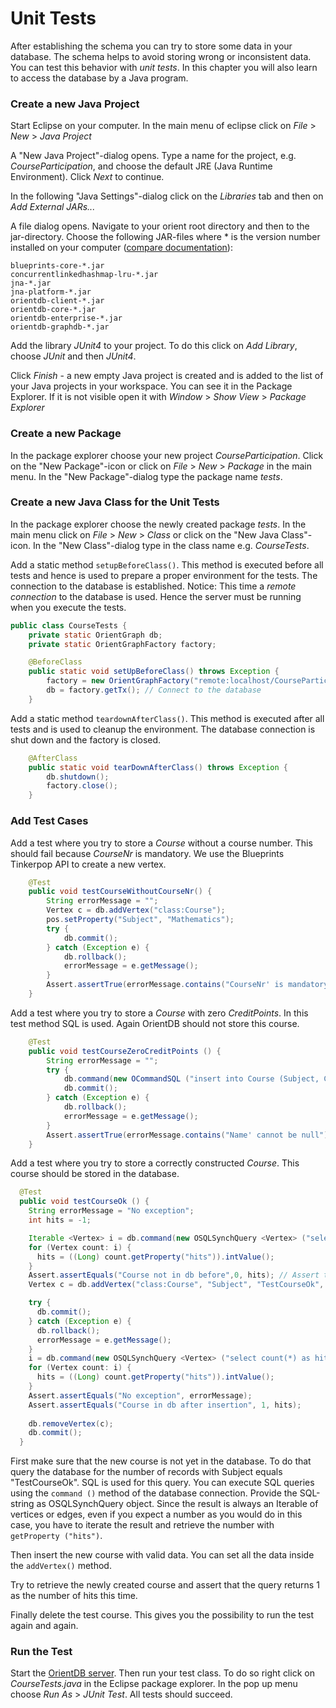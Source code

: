 # Unit Tests
After establishing the schema you can try to store some data in your database. The schema helps to avoid storing wrong or inconsistent data. You can test this behavior with *unit tests*. In this chapter you will also learn to access the database by a Java program.

### Create a new Java Project

Start Eclipse on your computer. In the main menu of eclipse click on *File* > *New* > *Java Project*

A "New Java Project"-dialog opens. Type a name for the project, e.g. *CourseParticipation*, and choose the default JRE (Java Runtime Environment). Click *Next* to continue.

In the following "Java Settings"-dialog click on the *Libraries* tab and then on *Add External JARs...*

A file dialog opens. Navigate to your orient root directory and then to the jar-directory. Choose the following JAR-files where * is the version number installed on your computer ([compare documentation](http://orientdb.com/docs/last/Graph-Database-Tinkerpop.html)):
```
blueprints-core-*.jar
concurrentlinkedhashmap-lru-*.jar
jna-*.jar
jna-platform-*.jar
orientdb-client-*.jar
orientdb-core-*.jar
orientdb-enterprise-*.jar
orientdb-graphdb-*.jar
```
Add the library *JUnit4* to your project. To do this click on *Add Library*, choose *JUnit* and then *JUnit4*.

Click *Finish* - a new empty Java project is created and is added to the list of your Java projects in your workspace. You can see it in the Package Explorer. If it is not visible open it with
*Window* > *Show View* > *Package Explorer*

### Create a new Package
In the package explorer choose your new project *CourseParticipation*. Click on the "New Package"-icon or click on *File* > *New* > *Package* in the main menu. In the "New Package"-dialog type the package name *tests*.

### Create a new Java Class for the Unit Tests
In the package explorer choose the newly created package *tests*. In the main menu click on *File* > *New* > *Class* or click on the "New Java Class"-icon. In the "New Class"-dialog type in the class name e.g. *CourseTests*.

Add a static method ``setupBeforeClass()``. This method is executed before all tests and hence is used to prepare a proper environment for the tests. The connection to the database is established. Notice: This time a *remote connection* to the database is used. Hence the server must be running when you execute the tests.

```java
public class CourseTests {
	private static OrientGraph db;
	private static OrientGraphFactory factory;

	@BeforeClass
	public static void setUpBeforeClass() throws Exception {
		factory = new OrientGraphFactory("remote:localhost/CourseParticipation", "admin", "admin"); // The OrientDB server must be running
		db = factory.getTx(); // Connect to the database
	}
```

Add a static method ``teardownAfterClass()``. This method is executed after all tests and is used to cleanup the environment. The database connection is shut down and the factory is closed.

```java
	@AfterClass
	public static void tearDownAfterClass() throws Exception {
		db.shutdown();
		factory.close();
	}
```

### Add Test Cases

Add a test where you try to store a *Course* without a course number. This should fail because *CourseNr* is mandatory. We use the Blueprints Tinkerpop API to create a new vertex.

```java
	@Test
	public void testCourseWithoutCourseNr() {
		String errorMessage = "";
		Vertex c = db.addVertex("class:Course");
		pos.setProperty("Subject", "Mathematics");
		try {
			db.commit();
		} catch (Exception e) {
			db.rollback();
			errorMessage = e.getMessage();
		}
		Assert.assertTrue(errorMessage.contains("CourseNr' is mandatory"));
	}
```

Add a test where you try to store a *Course* with zero *CreditPoints*. In this test method SQL is used. Again OrientDB should not store this course.

```java
	@Test
	public void testCourseZeroCreditPoints () {
		String errorMessage = "";
		try {
			db.command(new OCommandSQL ("insert into Course (Subject, CourseNr, CreditPoints) values ('Mathematics', 10001, 0)")).execute();
			db.commit();
		} catch (Exception e) {
			db.rollback();
			errorMessage = e.getMessage();
		}
		Assert.assertTrue(errorMessage.contains("Name' cannot be null"));
	}
```

Add a test where you try to store a correctly constructed *Course*. This course should be stored in the database.

```java
  @Test
  public void testCourseOk () {
    String errorMessage = "No exception";
    int hits = -1;

    Iterable <Vertex> i = db.command(new OSQLSynchQuery <Vertex> ("select count(*) as hits from Course where Subject = 'TestCourseOk'")).execute();
    for (Vertex count: i) {
      hits = ((Long) count.getProperty("hits")).intValue();
    }
    Assert.assertEquals("Course not in db before",0, hits); // Assert that new course is not yet stored in database
    Vertex c = db.addVertex("class:Course", "Subject", "TestCourseOk", "CourseNr", 30567, "CreditPoints", 5);

    try {
      db.commit();
    } catch (Exception e) {
      db.rollback();
      errorMessage = e.getMessage();
    }
    i = db.command(new OSQLSynchQuery <Vertex> ("select count(*) as hits from Course where Subject = 'TestCourseOk'")).execute();
    for (Vertex count: i) {
      hits = ((Long) count.getProperty("hits")).intValue();
    }
    Assert.assertEquals("No exception", errorMessage);
    Assert.assertEquals("Course in db after insertion", 1, hits);
    
    db.removeVertex(c);
    db.commit(); 
  }

```

First make sure that the new course is not yet in the database. To do that query the database for the number of records with Subject equals "TestCourseOk". SQL is used for this query. You can execute SQL queries using the ``command ()`` method of the database connection. Provide the SQL-string as OSQLSynchQuery object. Since the result is always an Iterable of vertices or edges, even if you expect a number as you would do in this case, you have to iterate the result and retrieve the number with ``getProperty ("hits")``.

Then insert the new course with valid data. You can set all the data inside the ```addVertex()``` method.

Try to retrieve the newly created course and assert that the query returns 1 as the number of hits this time.

Finally delete the test course. This gives you the possibility to run the test again and again.

### Run the Test
Start the [OrientDB server](http://orientdb.com/docs/last/Tutorial-Run-the-server.html). Then run your test class. To do so right click on *CourseTests.java* in the Eclipse package explorer. In the pop up menu choose *Run As* > *JUnit Test*. All tests should succeed.

